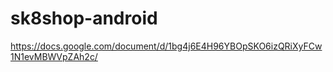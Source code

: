 # sk8shop-android
https://docs.google.com/document/d/1bg4j6E4H96YBOpSKO6izQRiXyFCw1N1evMBWVpZAh2c/

